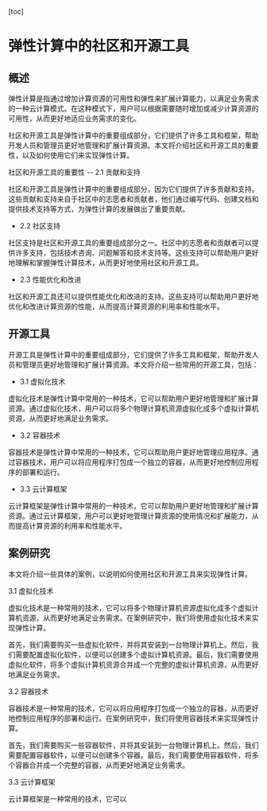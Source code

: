 
[toc]                    
                
                
弹性计算中的社区和开源工具
=================

概述
-----

弹性计算是指通过增加计算资源的可用性和弹性来扩展计算能力，以满足业务需求的一种云计算模式。在这种模式下，用户可以根据需要随时增加或减少计算资源的可用性，从而更好地适应业务需求的变化。

社区和开源工具是弹性计算中的重要组成部分，它们提供了许多工具和框架，帮助开发人员和管理员更好地管理和扩展计算资源。本文将介绍社区和开源工具的重要性，以及如何使用它们来实现弹性计算。

社区和开源工具的重要性
-- 2.1 贡献和支持

社区和开源工具是弹性计算中的重要组成部分，因为它们提供了许多贡献和支持。这些贡献和支持来自于社区中的志愿者和贡献者，他们通过编写代码、创建文档和提供技术支持等方式，为弹性计算的发展做出了重要贡献。

- 2.2 社区支持

社区支持是社区和开源工具的重要组成部分之一。社区中的志愿者和贡献者可以提供许多支持，包括技术咨询、问题解答和技术支持等。这些支持可以帮助用户更好地理解和掌握弹性计算技术，从而更好地使用社区和开源工具。

- 2.3 性能优化和改进

社区和开源工具还可以提供性能优化和改进的支持。这些支持可以帮助用户更好地优化和改进计算资源的性能，从而提高计算资源的利用率和性能水平。


开源工具
---------

开源工具是弹性计算中的重要组成部分，它们提供了许多工具和框架，帮助开发人员和管理员更好地管理和扩展计算资源。本文将介绍一些常用的开源工具，包括：

- 3.1 虚拟化技术

虚拟化技术是弹性计算中常用的一种技术，它可以帮助用户更好地管理和扩展计算资源。通过虚拟化技术，用户可以将多个物理计算机资源虚拟化成多个虚拟计算机资源，从而更好地满足业务需求。

- 3.2 容器技术

容器技术是弹性计算中常用的一种技术，它可以帮助用户更好地管理应用程序。通过容器技术，用户可以将应用程序打包成一个独立的容器，从而更好地控制应用程序的部署和运行。

- 3.3 云计算框架

云计算框架是弹性计算中常用的一种技术，它可以帮助用户更好地管理和扩展计算资源。通过云计算框架，用户可以更好地管理计算资源的使用情况和扩展能力，从而提高计算资源的利用率和性能水平。


案例研究
-----------

本文将介绍一些具体的案例，以说明如何使用社区和开源工具来实现弹性计算。

3.1 虚拟化技术

虚拟化技术是一种常用的技术，它可以将多个物理计算机资源虚拟化成多个虚拟计算机资源，从而更好地满足业务需求。在案例研究中，我们将使用虚拟化技术来实现弹性计算。

首先，我们需要购买一些虚拟化软件，并将其安装到一台物理计算机上。然后，我们需要配置虚拟化软件，以便可以创建多个虚拟计算机资源。最后，我们需要使用虚拟化软件，将多个虚拟计算机资源合并成一个完整的虚拟计算机资源，从而更好地满足业务需求。

3.2 容器技术

容器技术是一种常用的技术，它可以将应用程序打包成一个独立的容器，从而更好地控制应用程序的部署和运行。在案例研究中，我们将使用容器技术来实现弹性计算。

首先，我们需要购买一些容器软件，并将其安装到一台物理计算机上。然后，我们需要配置容器软件，以便可以创建多个容器。最后，我们需要使用容器软件，将多个容器合并成一个完整的容器，从而更好地满足业务需求。

3.3 云计算框架

云计算框架是一种常用的技术，它可以

